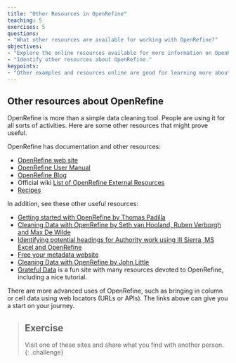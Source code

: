 ```yaml
---
title: "Other Resources in OpenRefine"
teaching: 5
exercises: 5
questions:
- "What other resources are available for working with OpenRefine?"
objectives:
- "Explore the online resources available for more information on OpenRefine."
- "Identify other resources about OpenRefine."
keypoints:
- "Other examples and resources online are good for learning more about OpenRefine"
---
```


## Other resources about OpenRefine

OpenRefine is more than a simple data cleaning tool. People are using it for all sorts of activities. Here are some other resources that might prove useful.

OpenRefine has documentation and other resources:

* [OpenRefine web site](https://openrefine.org/)
* [OpenRefine User Manual](https://docs.openrefine.org/)
* [OpenRefine Blog](https://openrefine.org/category/blog.html)
* Official wiki [List of OpenRefine External Resources](https://github.com/OpenRefine/OpenRefine/wiki/External-Resources)
* [Recipes](https://github.com/OpenRefine/OpenRefine/wiki/Recipes)

In addition, see these other useful resources:

* [Getting started with OpenRefine by Thomas Padilla](https://thomaspadilla.org/dataprep/)
* [Cleaning Data with OpenRefine by Seth van Hooland, Ruben Verborgh and Max De Wilde](https://programminghistorian.org/en/lessons/cleaning-data-with-openrefine)
* [Identifying potential headings for Authority work using III Sierra, MS Excel and OpenRefine](https://epublications.marquette.edu/lib_fac/81/)
* [Free your metadata website](https://freeyourmetadata.org/)
* [Cleaning Data with OpenRefine by John Little](https://libjohn.github.io/openrefine/)
* [Grateful Data](https://github.com/scottythered/gratefuldata/wiki) is a fun site with many resources devoted to OpenRefine, including a nice tutorial.

There are more advanced uses of OpenRefine, such as bringing in column or cell data using web locators (URLs or APIs). The links above can give you a start on your journey.

> ## Exercise
>
> Visit one of these sites and share what you find with another person.
{: .challenge}
